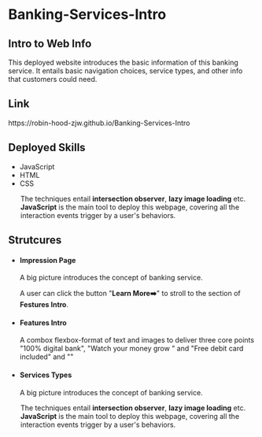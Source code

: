 # Banking-Services-Intro
<section>
  <h2>Intro to Web Info</h2>
  <p style="margin-top: 10px">This deployed website introduces the basic information of this banking service. It entails basic navigation choices, service types, and other info that customers could need.</p>
</section></ br>

<section>
  <h2>Link</h2>
  <p>https://robin-hood-zjw.github.io/Banking-Services-Intro</p>
</section></ br>

<h2>Deployed Skills</h2>
<ul>
  <li>JavaScript</li>
  <li>HTML</li>
  <li>CSS</li>
</ul>
<p style="margin-left:25px">The techniques entail <strong>intersection observer</strong>, <strong>lazy image loading</strong> etc. <strong>JavaScript</strong> is the main tool to deploy this webpage, covering all the interaction events trigger by a user's behaviors.</p>

<h2>Strutcures</h2>
<ul>
  <li>
    <h4>Impression Page</h4>
    <p>A big picture introduces the concept of banking service.</p>
    <p>A user can click the button "<strong>Learn More➡️</strong>" to stroll to the section of <strong>Festures Intro</strong>.</p>
  </li>
  
  <li>
    <h4>Features Intro</h4>
    <p>A combox flexbox-format of text and images to deliver three core points "100% digital bank", "Watch your money grow
" and "Free debit card included" and ""</p>
  </li>
  
  <li>
    <h4>Services Types</h4>
    <p>A big picture introduces the concept of banking service.</p>
  </li>
</ul>
<p style="margin-left:25px">The techniques entail <strong>intersection observer</strong>, <strong>lazy image loading</strong> etc. <strong>JavaScript</strong> is the main tool to deploy this webpage, covering all the interaction events trigger by a user's behaviors.</p>
